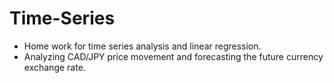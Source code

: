 # Time-Series

* Home work for time series analysis and linear regression.
* Analyzing CAD/JPY price movement and forecasting the future currency exchange rate.
